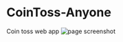 # CoinToss-Anyone
Coin toss web app
![page screenshot](https://github.com/NydusBorn/CoinToss-Anyone/assets/90088743/e664c808-5312-4938-8c72-2f5b8a73f415)
